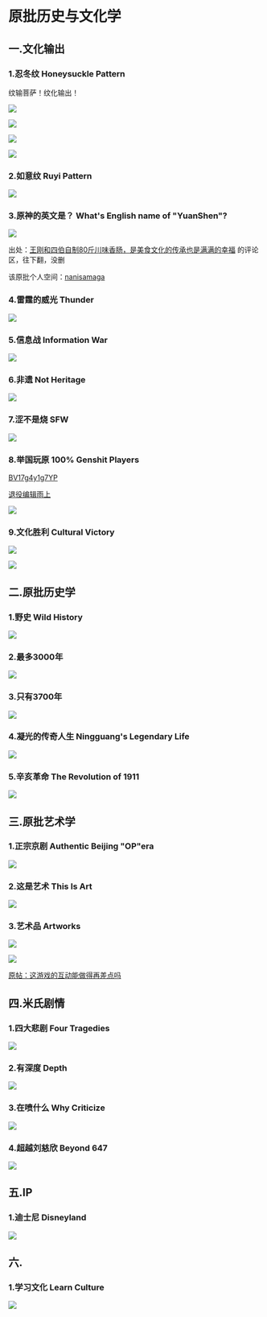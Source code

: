 # 原批历史与文化学

## 一.文化输出

### 1.忍冬纹  Honeysuckle Pattern

纹输菩萨！纹化输出！

![](https://github.com/DreamingCats/GenshitJokes/raw/main/genshitjokes/原批历史与文化学/忍冬纹1.jpg)

![](https://github.com/DreamingCats/GenshitJokes/raw/main/genshitjokes/原批历史与文化学/忍冬纹2.jpg)

![](https://github.com/DreamingCats/GenshitJokes/raw/main/genshitjokes/原批历史与文化学/忍冬纹3.jpg)

![](https://github.com/DreamingCats/GenshitJokes/raw/main/genshitjokes/原批历史与文化学/文化输出专区/忍冬纹与生理结构.jpg)

### 2.如意纹   Ruyi Pattern

![](https://github.com/DreamingCats/GenshitJokes/raw/main/genshitjokes/原批历史与文化学/如意纹.jpg)

### 3.原神的英文是？ What's English name of "YuanShen"?

![](https://github.com/DreamingCats/GenshitJokes/raw/main/genshitjokes/原批历史与文化学/文化输出专区/原神的英文是？.jpg)

出处：<a href="https://www.bilibili.com/video/BV1Na411k7GT?p=1&t=32" target="_blank">王刚和四伯自制80斤川味香肠，是美食文化的传承也是满满的幸福</a>  的评论区，往下翻，没删

该原批个人空间：<a href="https://space.bilibili.com/954799" target="_blank">nanisamaga</a>

### 4.雷霆的威光   Thunder

![](https://github.com/DreamingCats/GenshitJokes/raw/main/genshitjokes/原批历史与文化学/雷霆的威光.jpg)

### 5.信息战 Information War

![](https://github.com/DreamingCats/GenshitJokes/raw/main/genshitjokes/原批历史与文化学/信息战.jpg)


### 6.非遗   Not Heritage

![](https://github.com/DreamingCats/GenshitJokes/raw/main/genshitjokes/原批历史与文化学/非遗.jpg)

### 7.涩不是烧   SFW

![](https://github.com/DreamingCats/GenshitJokes/raw/main/genshitjokes/原批历史与文化学/涩不是烧.jpg)

### 8.举国玩原   100% Genshit Players

<a href="https://www.bilibili.com/video/BV17g4y1g7YP" target="_blank">BV17g4y1g7YP</a>

<a href="https://space.bilibili.com/1105429038" target="_blank">退役编辑雨上</a>

![](https://github.com/DreamingCats/GenshitJokes/raw/main/genshitjokes/原批历史与文化学/文化输出专区/举国玩原.jpg)

### 9.文化胜利   Cultural Victory

![](https://github.com/DreamingCats/GenshitJokes/raw/main/genshitjokes/原批历史与文化学/文化胜利1.jpg)

![](https://github.com/DreamingCats/GenshitJokes/raw/main/genshitjokes/原批历史与文化学/文化胜利2.jpg)

## 二.原批历史学

### 1.野史   Wild History

![](https://github.com/DreamingCats/GenshitJokes/raw/main/genshitjokes/原批历史与文化学/原批历史学/野史.jpg)

### 2.最多3000年

![](https://github.com/DreamingCats/GenshitJokes/raw/main/genshitjokes/原批历史与文化学/原批历史学/最多3000年.jpg)

### 3.只有3700年

![](https://github.com/DreamingCats/GenshitJokes/raw/main/genshitjokes/原批历史与文化学/原批历史学/只有3700年.jpg)

### 4.凝光的传奇人生   Ningguang's Legendary Life

![](https://github.com/DreamingCats/GenshitJokes/raw/main/genshitjokes/原批历史与文化学/原批历史学/凝光的传奇人生.jpg)

### 5.辛亥革命   The Revolution of 1911

![](https://github.com/DreamingCats/GenshitJokes/raw/main/genshitjokes/原批历史与文化学/原批历史学/辛亥革命.jpg)

## 三.原批艺术学

### 1.正宗京剧 Authentic Beijing "OP"era

![](https://github.com/DreamingCats/GenshitJokes/raw/main/genshitjokes/原批历史与文化学/原批艺术学/正宗京剧.jpg)

### 2.这是艺术   This Is Art

![](https://github.com/DreamingCats/GenshitJokes/raw/main/genshitjokes/原批历史与文化学/原批艺术学/这是艺术.jpg)

### 3.艺术品   Artworks

![](https://github.com/DreamingCats/GenshitJokes/raw/main/genshitjokes/原批历史与文化学/原批艺术学/艺术品1.jpg)

![](https://github.com/DreamingCats/GenshitJokes/raw/main/genshitjokes/原批历史与文化学/原批艺术学/艺术品2.jpg)

<a href="https://api.xiaoheihe.cn/v3/bbs/app/api/web/share?link_id=100955954" target="_blank">原帖：这游戏的互动能做得再差点吗</a>

## 四.米氏剧情

### 1.四大悲剧  Four Tragedies

![](https://github.com/DreamingCats/GenshitJokes/raw/main/genshitjokes/原批历史与文化学/米氏剧情/四大悲剧.jpg)

### 2.有深度   Depth

![](https://github.com/DreamingCats/GenshitJokes/raw/main/genshitjokes/原批历史与文化学/米氏剧情/有深度.jpg)

### 3.在喷什么   Why Criticize

![](https://github.com/DreamingCats/GenshitJokes/raw/main/genshitjokes/原批历史与文化学/米氏剧情/在喷什么.jpg)

### 4.超越刘慈欣   Beyond 647

![](https://github.com/DreamingCats/GenshitJokes/raw/main/genshitjokes/原批历史与文化学/米氏剧情/超越刘慈欣.jpg)

## 五.IP

### 1.迪士尼   Disneyland

![](https://github.com/DreamingCats/GenshitJokes/raw/main/genshitjokes/原批历史与文化学/迪士尼.jpg)

## 六.

### 1.学习文化   Learn Culture

![](https://github.com/DreamingCats/GenshitJokes/raw/main/genshitjokes/原批历史与文化学/学习文化.jpg)